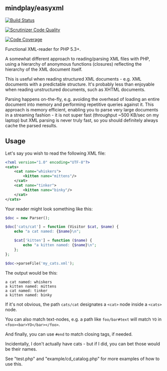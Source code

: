 mindplay/easyxml
----------------

[![Build Status](https://travis-ci.org/mindplay-dk/easyxml.svg?branch=master)](https://travis-ci.org/mindplay-dk/easyxml)

[![Scrutinizer Code Quality](https://scrutinizer-ci.com/g/mindplay-dk/easyxml/badges/quality-score.png?b=master)](https://scrutinizer-ci.com/g/mindplay-dk/easyxml/?branch=master)

[![Code Coverage](https://scrutinizer-ci.com/g/mindplay-dk/easyxml/badges/coverage.png?b=master)](https://scrutinizer-ci.com/g/mindplay-dk/easyxml/?branch=master)

Functional XML-reader for PHP 5.3+.

A somewhat different approach to reading/parsing XML files with PHP, using a hierarchy
of anonymous functions (closures) reflecting the hierarchy of the XML document itself.

This is useful when reading structured XML documents - e.g. XML documents with a
predictable structure. It's probably less than enjoyable when reading unstructured
documents, such as XHTML documents.

Parsing happens on-the-fly, e.g. avoiding the overhead of loading an entire document
into memory and performing repetitive queries against it. This approach is memory
efficient, enabling you to parse very large documents in a streaming fashion - it is
not super fast (throughput ~500 KB/sec on my laptop) but XML parsing is never truly
fast, so you should definitely always cache the parsed results.


Usage
-----

Let's say you wish to read the following XML file:

```XML
<?xml version="1.0" encoding="UTF-8"?>
<cats>
    <cat name="whiskers">
        <kitten name="mittens"/>
    </cat>
    <cat name="tinker">
        <kitten name="binky"/>
    </cat>
</cats>
```

Your reader might look something like this:

```PHP
$doc = new Parser();

$doc['cats/cat'] = function (Visitor $cat, $name) {
    echo "a cat named: {$name}\n";

    $cat['kitten'] = function ($name) {
        echo "a kitten named: {$name}\n";
    };
};

$doc->parseFile('my_cats.xml');
```

The output would be this:

```
a cat named: whiskers
a kitten named: mittens
a cat named: tinker
a kitten named: binky
```

If it's not obvious, the path `cats/cat` designates a `<cat>` node inside a `<cats>` node.

You can also match text-nodes, e.g. a path like `foo/bar#text` will match `YO` in `<foo><bar>YO</bar></foo>`.

And finally, you can use `#end` to match closing tags, if needed.

Incidentally, I don't actually have cats - but if I did, you can bet those would be their names.

See "test.php" and "example/cd_catalog.php" for more examples of how to use this.
